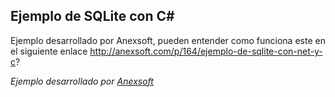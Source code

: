Ejemplo de SQLite con C#
--------------------------

Ejemplo desarrollado por Anexsoft, pueden entender como funciona este en el siguiente enlace http://anexsoft.com/p/164/ejemplo-de-sqlite-con-net-y-c?

<em>Ejemplo desarrollado por <a href="http://anexsoft.com">Anexsoft</a></em>